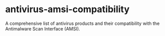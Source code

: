 # antivirus-amsi-compatibility
A comprehensive list of antivirus products and their compatibility with the Antimalware Scan Interface (AMSI).
